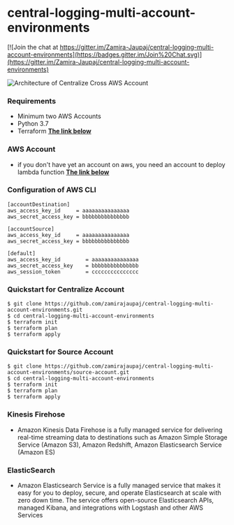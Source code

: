 # central-logging-multi-account-environments

[![Join the chat at https://gitter.im/Zamira-Jaupaj/central-logging-multi-account-environments](https://badges.gitter.im/Join%20Chat.svg)](https://gitter.im/Zamira-Jaupaj/central-logging-multi-account-environments)


![Architecture of Centralize Cross AWS Account](https://raw.githubusercontent.com/zamirajaupaj/central-logging-multi-account-environments/master/architecture/architecture.png)

### Requirements  
* Minimum two AWS Accounts
* Python 3.7
* Terraform 
**[The link below](https://learn.hashicorp.com/terraform/getting-started/install.html)**

### AWS Account 
* if you don't have yet an account on aws, you need an account to deploy lambda function
**[The link below](https://aws.amazon.com/account/)**

### Configuration of AWS CLI

```
[accountDestination]
aws_access_key_id     = aaaaaaaaaaaaaaa
aws_secret_access_key = bbbbbbbbbbbbbbb

[accountSource]
aws_access_key_id     = aaaaaaaaaaaaaaa
aws_secret_access_key = bbbbbbbbbbbbbbb

[default]
aws_access_key_id        = aaaaaaaaaaaaaaa
aws_secret_access_key    = bbbbbbbbbbbbbbb
aws_session_token        = ccccccccccccccc

```
### Quickstart for Centralize Account

```
$ git clone https://github.com/zamirajaupaj/central-logging-multi-account-environments.git
$ cd central-logging-multi-account-environments
$ terraform init
$ terraform plan
$ terraform apply 

```

### Quickstart for Source Account

```
$ git clone https://github.com/zamirajaupaj/central-logging-multi-account-environments/source-account.git
$ cd central-logging-multi-account-environments
$ terraform init
$ terraform plan
$ terraform apply 

```
### Kinesis Firehose
- Amazon Kinesis Data Firehose is a fully managed service for delivering real-time streaming data to destinations such as Amazon Simple Storage Service (Amazon S3), Amazon Redshift, Amazon Elasticsearch Service (Amazon ES)
### ElasticSearch 
- Amazon Elasticsearch Service is a fully managed service that makes it easy for you to deploy, secure, and operate Elasticsearch at scale with zero down time. The service offers open-source Elasticsearch APIs, managed Kibana, and integrations with Logstash and other AWS Services

